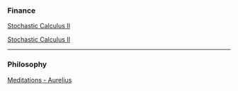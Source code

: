 ### Finance

[Stochastic Calculus II](Steve_ShreveStochastic_Calculus_for_Finance_I.pdf)

[Stochastic Calculus II](Steve_ShreveStochastic_Calculus_for_Finance_II.pdf)

---

### Philosophy

[Meditations - Aurelius](meditations)
